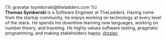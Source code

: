 <div class="profile-container">                                                                                                                                                                                                         
  <div class="profile-thumb">
  {% gravatar tsymborski@theladders.com %}
  </div>
  <div class="profile-content">
    <strong>Thomas Symborski</strong> is a Software Engineer at TheLadders. Having come from the startup community, he enjoys working on technology at every level of the stack. He spends his downtime learning new languages, working on  number theory, and traveling. He highly values software testing, pragmatic programming, and making stakeholders happy.
    <a href="https://twitter.com/zsiec" class="twitter-follow-button" data-show-count="false">@zsiec</a>
    <script>!function(d,s,id){var js,fjs=d.getElementsByTagName(s)[0];if(!d.getElementById(id)){js=d.createElement(s);js.id=id;js.src="//platform.twitter.com/widgets.js";fjs.parentNode.insertBefore(js,fjs);}}(document,"script","twitter-wjs");</script>
  </div>
</div>

